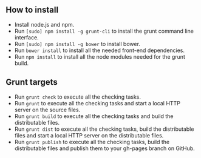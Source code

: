 ## How to install
- Install node.js and npm.
- Run `[sudo] npm install -g grunt-cli` to install the grunt command line interface.
- Run `[sudo] npm install -g bower` to install bower.
- Run `bower install` to install all the needed front-end dependencies.
- Run `npm install` to install all the node modules needed for the grunt build.

## Grunt targets
- Run `grunt check` to execute all the checking tasks.
- Run `grunt` to execute all the checking tasks and start a local HTTP server on the source files.
- Run `grunt build` to execute all the checking tasks and build the distributable files.
- Run `grunt dist` to execute all the checking tasks, build the distributable files and start a local HTTP server on the distributable files.
- Run `grunt publish` to execute all the checking tasks, build the distributable files and publish them to your gh-pages branch on GitHub.
